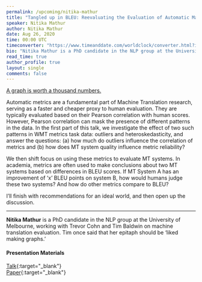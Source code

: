 ```yaml
---
permalink: /upcoming/nitika-mathur
title: "Tangled up in BLEU: Reevaluating the Evaluation of Automatic Machine Translation Evaluation Metrics"
speaker: Nitika Mathur
author: Nitika Mathur
date: Aug 26, 2020
time: 00:00 UTC
timeconverter: "https://www.timeanddate.com/worldclock/converter.html?iso=20200827T000000&p1=1440&p2=224&p3=179&p4=136&p5=676&p6=33&p7=152"
bio: "Nitika Mathur is a PhD candidate in the NLP group at the University of Melbourne, working with Trevor Cohn and Tim Baldwin on machine translation evaluation. Tim once said that her epitaph should be ‘liked making graphs.’"
read_time: true
author_profile: true
layout: single
comments: false
---
```


<a href="https://lolmythesis.com/" class="one-line">A graph is worth a thousand numbers.</a>

Automatic metrics are a fundamental part of Machine Translation research, serving as a faster and cheaper proxy to human evaluation. They are typically evaluated based on their Pearson correlation with human scores. However, Pearson correlation can mask the presence of different patterns in the data. In the first part of this talk, we investigate the effect of two such patterns in WMT metrics task data: outliers and heteroskedasticity, and answer the questions: (a) how much do outliers influence the correlation of metrics and (b) how does MT system quality influence metric reliability?

We then shift focus on using these metrics to evaluate MT systems. In academia, metrics are often used to make conclusions about two MT systems based on differences in BLEU scores. If MT System A has an improvement of ‘x’ BLEU points on system B, how would humans judge these two systems? And how do other metrics compare to BLEU?

I’ll finish with recommendations for an ideal world, and then open up the discussion.

<hr>

**Nitika Mathur** is a PhD candidate in the NLP group at the University of Melbourne, working with Trevor Cohn and Tim Baldwin on machine translation evaluation. Tim once said that her epitaph should be ‘liked making graphs.’

#### Presentation Materials
<i class="fas fa-fw fa-video"></i> [Talk](https://www.youtube.com/watch?v=w4zyfZV5Q8I&list=PL0zsOCvKa2iEqmPV6WGhjuP-tsrUy102C&index=4&t=0s){:target="_blank"}  
<i class="fas fa-fw fa-newspaper"></i> [Paper](https://www.aclweb.org/anthology/2020.acl-main.448.pdf){:target="_blank"}  
